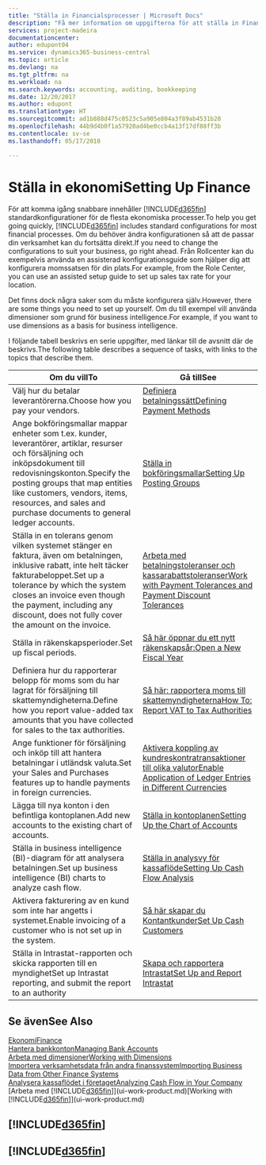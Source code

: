 ```yaml
---
title: "Ställa in Financialsprocesser | Microsoft Docs"
description: "Få mer information om uppgifterna för att ställa in Finance i ditt företag som passar alla behov av redovisning, granskning eller bokföring."
services: project-madeira
documentationcenter: 
author: edupont04
ms.service: dynamics365-business-central
ms.topic: article
ms.devlang: na
ms.tgt_pltfrm: na
ms.workload: na
ms.search.keywords: accounting, auditing, bookkeeping
ms.date: 12/20/2017
ms.author: edupont
ms.translationtype: HT
ms.sourcegitcommit: ad1b888d475c0523c5a905e804a3f89ab4531b28
ms.openlocfilehash: 44b9d4b0f1a57920ad4be0ccb4a13f17df88ff3b
ms.contentlocale: sv-se
ms.lasthandoff: 05/17/2018

---
```

# <a name="setting-up-finance"></a><span data-ttu-id="c904b-103">Ställa in ekonomi</span><span class="sxs-lookup"><span data-stu-id="c904b-103">Setting Up Finance</span></span>
<span data-ttu-id="c904b-104">För att komma igång snabbare innehåller [!INCLUDE[d365fin](includes/d365fin_md.md)] standardkonfigurationer för de flesta ekonomiska processer.</span><span class="sxs-lookup"><span data-stu-id="c904b-104">To help you get going quickly, [!INCLUDE[d365fin](includes/d365fin_md.md)] includes standard configurations for most financial processes.</span></span> <span data-ttu-id="c904b-105">Om du behöver ändra konfigurationen så att de passar din verksamhet kan du fortsätta direkt.</span><span class="sxs-lookup"><span data-stu-id="c904b-105">If you need to change the configurations to suit your business, go right ahead.</span></span> <span data-ttu-id="c904b-106">Från Rollcenter kan du exempelvis använda en assisterad konfigurationsguide som hjälper dig att konfigurera momssatsen för din plats.</span><span class="sxs-lookup"><span data-stu-id="c904b-106">For example, from the Role Center, you can use an assisted setup guide to set up sales tax rate for your location.</span></span>  

<span data-ttu-id="c904b-107">Det finns dock några saker som du måste konfigurera själv.</span><span class="sxs-lookup"><span data-stu-id="c904b-107">However, there are some things you need to set up yourself.</span></span> <span data-ttu-id="c904b-108">Om du till exempel vill använda dimensioner som grund för business intelligence.</span><span class="sxs-lookup"><span data-stu-id="c904b-108">For example, if you want to use dimensions as a basis for business intelligence.</span></span>  

<span data-ttu-id="c904b-109">I följande tabell beskrivs en serie uppgifter, med länkar till de avsnitt där de beskrivs.</span><span class="sxs-lookup"><span data-stu-id="c904b-109">The following table describes a sequence of tasks, with links to the topics that describe them.</span></span>

| <span data-ttu-id="c904b-110">Om du vill</span><span class="sxs-lookup"><span data-stu-id="c904b-110">To</span></span> | <span data-ttu-id="c904b-111">Gå till</span><span class="sxs-lookup"><span data-stu-id="c904b-111">See</span></span> |
| --- | --- |
| <span data-ttu-id="c904b-112">Välj hur du betalar leverantörerna.</span><span class="sxs-lookup"><span data-stu-id="c904b-112">Choose how you pay your vendors.</span></span> |[<span data-ttu-id="c904b-113">Definiera betalningssätt</span><span class="sxs-lookup"><span data-stu-id="c904b-113">Defining Payment Methods</span></span>](finance-payment-methods.md) |
| <span data-ttu-id="c904b-114">Ange bokföringsmallar mappar enheter som t.ex. kunder, leverantörer, artiklar, resurser och försäljning och inköpsdokument till redovisningskonton.</span><span class="sxs-lookup"><span data-stu-id="c904b-114">Specify the posting groups that map entities like customers, vendors, items, resources, and sales and purchase documents to general ledger accounts.</span></span> |[<span data-ttu-id="c904b-115">Ställa in bokföringsmallar</span><span class="sxs-lookup"><span data-stu-id="c904b-115">Setting Up Posting Groups</span></span>](finance-posting-groups.md)|
|<span data-ttu-id="c904b-116">Ställa in en tolerans genom vilken systemet stänger en faktura, även om betalningen, inklusive rabatt, inte helt täcker fakturabeloppet.</span><span class="sxs-lookup"><span data-stu-id="c904b-116">Set up a tolerance by which the system closes an invoice even though the payment, including any discount, does not fully cover the amount on the invoice.</span></span>|[<span data-ttu-id="c904b-117">Arbeta med betalningstoleranser och kassarabattstoleranser</span><span class="sxs-lookup"><span data-stu-id="c904b-117">Work with Payment Tolerances and Payment Discount Tolerances</span></span>](finance-payment-tolerance-and-payment-discount-tolerance.md)|
| <span data-ttu-id="c904b-118">Ställa in räkenskapsperioder.</span><span class="sxs-lookup"><span data-stu-id="c904b-118">Set up fiscal periods.</span></span> |[<span data-ttu-id="c904b-119">Så här öppnar du ett nytt räkenskapsår:</span><span class="sxs-lookup"><span data-stu-id="c904b-119">Open a New Fiscal Year</span></span>](finance-how-open-new-fiscal-year.md) |
| <span data-ttu-id="c904b-120">Definiera hur du rapporterar belopp för moms som du har lagrat för försäljning till skattemyndigheterna.</span><span class="sxs-lookup"><span data-stu-id="c904b-120">Define how you report value-added tax amounts that you have collected for sales to the tax authorities.</span></span> |[<span data-ttu-id="c904b-121">Så här: rapportera moms till skattemyndigheterna</span><span class="sxs-lookup"><span data-stu-id="c904b-121">How To: Report VAT to Tax Authorities</span></span>](finance-how-report-vat.md)|
| <span data-ttu-id="c904b-122">Ange funktioner för försäljning och inköp till att hantera betalningar i utländsk valuta.</span><span class="sxs-lookup"><span data-stu-id="c904b-122">Set your Sales and Purchases features up to handle payments in foreign currencies.</span></span>|[<span data-ttu-id="c904b-123">Aktivera koppling av kundreskontratransaktioner till olika valutor</span><span class="sxs-lookup"><span data-stu-id="c904b-123">Enable Application of Ledger Entries in Different Currencies</span></span>](finance-how-enable-application-ledger-entries-different-currencies.md)
| <span data-ttu-id="c904b-124">Lägga till nya konton i den befintliga kontoplanen.</span><span class="sxs-lookup"><span data-stu-id="c904b-124">Add new accounts to the existing chart of accounts.</span></span> |[<span data-ttu-id="c904b-125">Ställa in kontoplanen</span><span class="sxs-lookup"><span data-stu-id="c904b-125">Setting Up the Chart of Accounts</span></span>](finance-setup-chart-accounts.md) |
| <span data-ttu-id="c904b-126">Ställa in business intelligence (BI)-diagram för att analysera betalningen.</span><span class="sxs-lookup"><span data-stu-id="c904b-126">Set up business intelligence (BI) charts to analyze cash flow.</span></span> |[<span data-ttu-id="c904b-127">Ställa in analysvy för kassaflöde</span><span class="sxs-lookup"><span data-stu-id="c904b-127">Setting Up Cash Flow Analysis</span></span>](finance-setup-cash-flow-analyses.md) |
|<span data-ttu-id="c904b-128">Aktivera fakturering av en kund som inte har angetts i systemet.</span><span class="sxs-lookup"><span data-stu-id="c904b-128">Enable invoicing of a customer who is not set up in the system.</span></span>|[<span data-ttu-id="c904b-129">Så här skapar du Kontantkunder</span><span class="sxs-lookup"><span data-stu-id="c904b-129">Set Up Cash Customers</span></span>](finance-how-to-set-up-cash-customers.md)|
| <span data-ttu-id="c904b-130">Ställa in Intrastat-rapporten och skicka rapporten till en myndighet</span><span class="sxs-lookup"><span data-stu-id="c904b-130">Set up Intrastat reporting, and submit the report to an authority</span></span> | [<span data-ttu-id="c904b-131">Skapa och rapportera Intrastat</span><span class="sxs-lookup"><span data-stu-id="c904b-131">Set Up and Report Intrastat</span></span>](finance-how-setup-report-intrastat.md)|

## <a name="see-also"></a><span data-ttu-id="c904b-132">Se även</span><span class="sxs-lookup"><span data-stu-id="c904b-132">See Also</span></span>
[<span data-ttu-id="c904b-133">Ekonomi</span><span class="sxs-lookup"><span data-stu-id="c904b-133">Finance</span></span>](finance.md)  
[<span data-ttu-id="c904b-134">Hantera bankkonton</span><span class="sxs-lookup"><span data-stu-id="c904b-134">Managing Bank Accounts</span></span>](bank-manage-bank-accounts.md)  
[<span data-ttu-id="c904b-135">Arbeta med dimensioner</span><span class="sxs-lookup"><span data-stu-id="c904b-135">Working with Dimensions</span></span>](finance-dimensions.md)  
[<span data-ttu-id="c904b-136">Importera verksamhetsdata från andra finanssystem</span><span class="sxs-lookup"><span data-stu-id="c904b-136">Importing Business Data from Other Finance Systems</span></span>](across-import-data-configuration-packages.md)  
[<span data-ttu-id="c904b-137">Analysera kassaflödet i företaget</span><span class="sxs-lookup"><span data-stu-id="c904b-137">Analyzing Cash Flow in Your Company</span></span>](finance-analyze-cash-flow.md)  
<span data-ttu-id="c904b-138">[Arbeta med [!INCLUDE[d365fin](includes/d365fin_md.md)]](ui-work-product.md)</span><span class="sxs-lookup"><span data-stu-id="c904b-138">[Working with [!INCLUDE[d365fin](includes/d365fin_md.md)]](ui-work-product.md)</span></span>  

## [!INCLUDE[d365fin](includes/free_trial_md.md)]  
## [!INCLUDE[d365fin](includes/training_link_md.md)]

